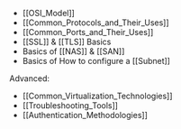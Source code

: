 - [[OSI_Model]]
- [[Common_Protocols_and_Their_Uses]]
- [[Common_Ports_and_Their_Uses]]
- [[SSL]] & [[TLS]] Basics
- Basics of [[NAS]] & [[SAN]]
- Basics of How to configure a [[Subnet]]

Advanced:
- [[Common_Virtualization_Technologies]]
- [[Troubleshooting_Tools]]
- [[Authentication_Methodologies]]

